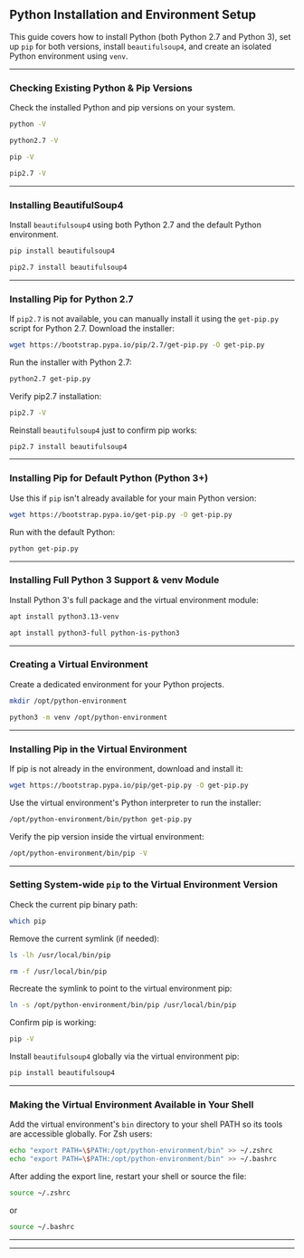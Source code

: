 ## Python Installation and Environment Setup

This guide covers how to install Python (both Python 2.7 and Python 3), set up `pip` for both versions, install `beautifulsoup4`, and create an isolated Python environment using `venv`.

---
### Checking Existing Python & Pip Versions

Check the installed Python and pip versions on your system.

```bash
python -V
```
```bash
python2.7 -V
```
```bash
pip -V
```
```bash
pip2.7 -V
```

---
### Installing BeautifulSoup4

Install `beautifulsoup4` using both Python 2.7 and the default Python environment.

```bash
pip install beautifulsoup4
```
```bash
pip2.7 install beautifulsoup4
```

---
### Installing Pip for Python 2.7

If `pip2.7` is not available, you can manually install it using the `get-pip.py` script for Python 2.7.
Download the installer:

```bash
wget https://bootstrap.pypa.io/pip/2.7/get-pip.py -O get-pip.py
```
Run the installer with Python 2.7:

```bash
python2.7 get-pip.py
```
Verify pip2.7 installation:

```bash
pip2.7 -V
```
Reinstall `beautifulsoup4` just to confirm pip works:

```bash
pip2.7 install beautifulsoup4
```

---
### Installing Pip for Default Python (Python 3+)

Use this if `pip` isn't already available for your main Python version:

```bash
wget https://bootstrap.pypa.io/get-pip.py -O get-pip.py
```
Run with the default Python:

```bash
python get-pip.py
```

---
### Installing Full Python 3 Support & venv Module

Install Python 3's full package and the virtual environment module:

```bash
apt install python3.13-venv
```
```bash
apt install python3-full python-is-python3
```

---
### Creating a Virtual Environment

Create a dedicated environment for your Python projects.

```bash
mkdir /opt/python-environment
```
```bash
python3 -m venv /opt/python-environment
```

---
### Installing Pip in the Virtual Environment

If pip is not already in the environment, download and install it:

```bash
wget https://bootstrap.pypa.io/pip/get-pip.py -O get-pip.py
```
Use the virtual environment's Python interpreter to run the installer:

```bash
/opt/python-environment/bin/python get-pip.py
```
Verify the pip version inside the virtual environment:

```bash
/opt/python-environment/bin/pip -V
```

---
### Setting System-wide `pip` to the Virtual Environment Version

Check the current pip binary path:

```bash
which pip
```
Remove the current symlink (if needed):

```bash
ls -lh /usr/local/bin/pip
```
```bash
rm -f /usr/local/bin/pip
```
Recreate the symlink to point to the virtual environment pip:

```bash
ln -s /opt/python-environment/bin/pip /usr/local/bin/pip
```
Confirm pip is working:

```bash
pip -V
```
Install `beautifulsoup4` globally via the virtual environment pip:

```bash
pip install beautifulsoup4
```

---
### Making the Virtual Environment Available in Your Shell

Add the virtual environment's `bin` directory to your shell PATH so its tools are accessible globally.
For Zsh users:

```bash
echo "export PATH=\$PATH:/opt/python-environment/bin" >> ~/.zshrc
echo "export PATH=\$PATH:/opt/python-environment/bin" >> ~/.bashrc
```

After adding the export line, restart your shell or source the file:

```bash
source ~/.zshrc
```

or

```bash
source ~/.bashrc
```

---
---
